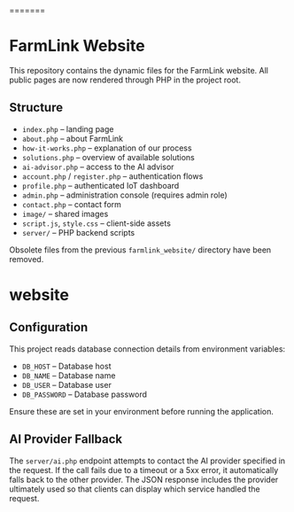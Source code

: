 
=======

# FarmLink Website

This repository contains the dynamic files for the FarmLink website. All public pages are now rendered through PHP in the project root.

## Structure
- `index.php` – landing page
- `about.php` – about FarmLink
- `how-it-works.php` – explanation of our process
- `solutions.php` – overview of available solutions
- `ai-advisor.php` – access to the AI advisor
- `account.php` / `register.php` – authentication flows
- `profile.php` – authenticated IoT dashboard
- `admin.php` – administration console (requires admin role)
- `contact.php` – contact form
- `image/` – shared images
- `script.js`, `style.css` – client-side assets
- `server/` – PHP backend scripts

Obsolete files from the previous `farmlink_website/` directory have been removed.

# website

## Configuration

This project reads database connection details from environment variables:

- `DB_HOST` – Database host
- `DB_NAME` – Database name
- `DB_USER` – Database user
- `DB_PASSWORD` – Database password

Ensure these are set in your environment before running the application.



## AI Provider Fallback

The `server/ai.php` endpoint attempts to contact the AI provider specified in the request. If the call fails due to a timeout or a 5xx error, it automatically falls back to the other provider. The JSON response includes the provider ultimately used so that clients can display which service handled the request.

